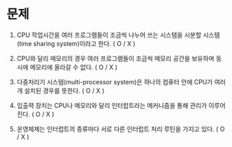 # 문제

1. CPU 작업시간을 여러 프로그램들이 조금씩 나누어 쓰는 시스템을 시분할 시스템(time sharing system)이라고 한다. ( O / X )

2. CPU와 달리 메모리의 경우 여러 프로그램들이 조금씩 메모리 공간을 보유하며 동시에 메모리에 올라갈 수 없다. ( O / X )

3. 다중처리기 시스템(multi-processor system)은 하나의 컴퓨터 안에 CPU가 여러 개 설치된 경우를 뜻한다. ( O / X )

4. 입출력 장치는 CPU나 메모리와 달리 인터럽트라는 메커니즘을 통해 관리가 이루어진다. ( O / X )

5. 운영체제는 인터럽트의 종류마다 서로 다른 인터럽트 처리 루틴을 가지고 있다. ( O / X )
